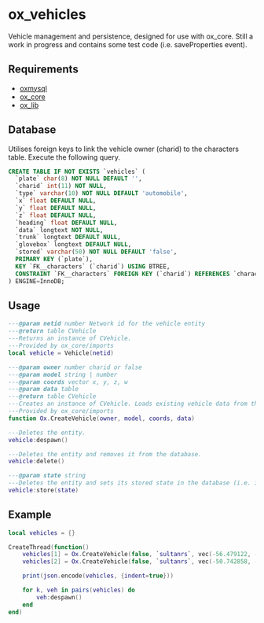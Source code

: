 # ox_vehicles
Vehicle management and persistence, designed for use with ox_core.
Still a work in progress and contains some test code (i.e. saveProperties event).

## Requirements
- [oxmysql](https://github.com/overextended/oxmysql)
- [ox_core](https://github.com/overextended/ox_core)
- [ox_lib](https://github.com/overextended/ox_lib)

## Database
Utilises foreign keys to link the vehicle owner (charid) to the characters table.
Execute the following query.
```sql
CREATE TABLE IF NOT EXISTS `vehicles` (
  `plate` char(8) NOT NULL DEFAULT '',
  `charid` int(11) NOT NULL,
  `type` varchar(10) NOT NULL DEFAULT 'automobile',
  `x` float DEFAULT NULL,
  `y` float DEFAULT NULL,
  `z` float DEFAULT NULL,
  `heading` float DEFAULT NULL,
  `data` longtext NOT NULL,
  `trunk` longtext DEFAULT NULL,
  `glovebox` longtext DEFAULT NULL,
  `stored` varchar(50) NOT NULL DEFAULT 'false',
  PRIMARY KEY (`plate`),
  KEY `FK__characters` (`charid`) USING BTREE,
  CONSTRAINT `FK__characters` FOREIGN KEY (`charid`) REFERENCES `characters` (`charid`) ON DELETE CASCADE
) ENGINE=InnoDB;
```

## Usage
```lua
---@param netid number Network id for the vehicle entity
---@return table CVehicle
---Returns an instance of CVehicle.
---Provided by ox_core/imports
local vehicle = Vehicle(netid)

---@param owner number charid or false
---@param model string | number
---@param coords vector x, y, z, w
---@param data table
---@return table CVehicle
---Creates an instance of CVehicle. Loads existing vehicle data from the database, or generates new data.
---Provided by ox_core/imports
function Ox.CreateVehicle(owner, model, coords, data)

---Deletes the entity.
vehicle:despawn()

---Deletes the entity and removes it from the database.
vehicle:delete()

---@param state string
---Deletes the entity and sets its stored state in the database (i.e. impound, garageA, garabeB)
vehicle:store(state)
```

## Example
```lua
local vehicles = {}

CreateThread(function()
	vehicles[1] = Ox.CreateVehicle(false, `sultanrs`, vec(-56.479122, -1116.870362, 26.432250, 0.000030517578))
	vehicles[2] = Ox.CreateVehicle(false, `sultanrs`, vec(-50.742858, -1116.514282, 26.432250, 0.000030517578))

	print(json.encode(vehicles, {indent=true}))

	for k, veh in pairs(vehicles) do
		veh:despawn()
	end
end)
```
